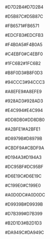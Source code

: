 
#D7D2B4#D7D2B4

#D5B87C#D5B87C

#FB6571#FB6571

#EDCFB3#EDCFB3

#F4B0A5#F4B0A5

#C4EBF0#C4EBF0

#1FC6B2#1FC6B2

#B8F0D3#B8F0D3

#94CCC3#94CCC3

#A8EFE9#A8EFE9

#928AD3#928AD3

#E4C994#E4C994

#DD8DB0#DD8DB0

#A2BFE1#A2BFE1

#D8979B#D8979B

#CBDF9A#CBDF9A

#D194A3#D194A3

#DC95BF#DC95BF

#D6E19C#D6E19C

#C199E0#C199E0

#A0D0DC#A0D0DC

#D9939B#D9939B

#D7B399#D7B399

#B2D1D3#B2D1D3

#DA949C#DA949C

